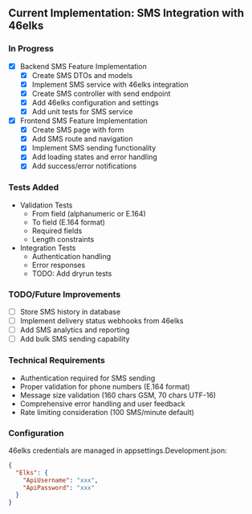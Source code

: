 ## Current Implementation: SMS Integration with 46elks

### In Progress
- [x] Backend SMS Feature Implementation
  - [x] Create SMS DTOs and models
  - [x] Implement SMS service with 46elks integration
  - [x] Create SMS controller with send endpoint
  - [x] Add 46elks configuration and settings
  - [x] Add unit tests for SMS service

- [x] Frontend SMS Feature Implementation
  - [x] Create SMS page with form
  - [x] Add SMS route and navigation
  - [x] Implement SMS sending functionality
  - [x] Add loading states and error handling
  - [x] Add success/error notifications

### Tests Added
- Validation Tests
  - From field (alphanumeric or E.164)
  - To field (E.164 format)
  - Required fields
  - Length constraints
- Integration Tests
  - Authentication handling
  - Error responses
  - TODO: Add dryrun tests

### TODO/Future Improvements
- [ ] Store SMS history in database
- [ ] Implement delivery status webhooks from 46elks
- [ ] Add SMS analytics and reporting
- [ ] Add bulk SMS sending capability

### Technical Requirements
- Authentication required for SMS sending
- Proper validation for phone numbers (E.164 format)
- Message size validation (160 chars GSM, 70 chars UTF-16)
- Comprehensive error handling and user feedback
- Rate limiting consideration (100 SMS/minute default)

### Configuration
46elks credentials are managed in appsettings.Development.json:
```json
{
  "Elks": {
    "ApiUsername": "xxx",
    "ApiPassword": "xxx"
  }
}
``` 